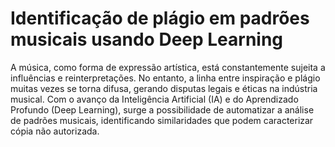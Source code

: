 #  Identificação de plágio em padrões musicais usando Deep Learning

A música, como forma de expressão artística, está constantemente sujeita a influências e
reinterpretações. No entanto, a linha entre inspiração e plágio muitas vezes se torna difusa,
gerando disputas legais e éticas na indústria musical. Com o avanço da Inteligência Artificial
(IA) e do Aprendizado Profundo (Deep Learning), surge a possibilidade de automatizar a
análise de padrões musicais, identificando similaridades que podem caracterizar cópia não
autorizada.

